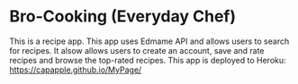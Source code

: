 # Bro-Cooking (Everyday Chef)

This is a recipe app. This app uses Edmame API and allows users to search for recipes. It alsow allows users to create an account, save and rate recipes and browse the top-rated recipes.
This app is deployed to Heroku: https://capapple.github.io/MyPage/

